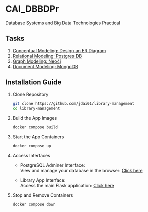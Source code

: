 # CAI_DBBDPr
Database Systems and Big Data Technologies Practical

## Tasks
1. [Conceptual Modeling: Design an ER Diagram](content/Task1.md)
2. [Relational Modeling: Postgres DB](content/Task2.md)
3. [Graph Modeling: Neo4j](content/Task3.md)
4. [Document Modeling: MongoDB](content/Task4.md)


## Installation Guide
1. Clone Repository
    ```bash
    git clone https://github.com/jdai01/library-management
    cd library-management
    ```

2. Build the App Images
    ```bash
    docker compose build
    ```

3. Start the App Containers
    ```bash
    docker compose up
    ```

4. Access Interfaces
    - PostgreSQL Adminer Interface:  
        View and manage your database in the browser: [Click here](http://127.0.0.1:8080/?pgsql=library)

    - Library App Interface:  
        Access the main Flask application: [Click here](http://127.0.0.1:5001)

5. Stop and Remove Containers
    ```bash
    docker compose down
    ```
